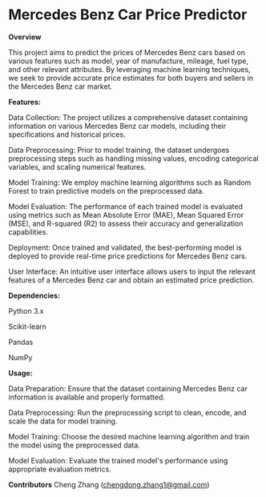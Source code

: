 # Mercedes Benz Car Price Predictor

**Overview**

This project aims to predict the prices of Mercedes Benz cars based on various features such as model, year of manufacture, mileage, fuel type, and other relevant attributes. By leveraging machine learning techniques, we seek to provide accurate price estimates for both buyers and sellers in the Mercedes Benz car market.

**Features:**

Data Collection: The project utilizes a comprehensive dataset containing information on various Mercedes Benz car models, including their specifications and historical prices.

Data Preprocessing: Prior to model training, the dataset undergoes preprocessing steps such as handling missing values, encoding categorical variables, and scaling numerical features.

Model Training: We employ machine learning algorithms such as Random Forest to train predictive models on the preprocessed data.

Model Evaluation: The performance of each trained model is evaluated using metrics such as Mean Absolute Error (MAE), Mean Squared Error (MSE), and R-squared (R2) to assess their accuracy and generalization capabilities.

Deployment: Once trained and validated, the best-performing model is deployed to provide real-time price predictions for Mercedes Benz cars.

User Interface: An intuitive user interface allows users to input the relevant features of a Mercedes Benz car and obtain an estimated price prediction.

**Dependencies:**

Python 3.x

Scikit-learn

Pandas

NumPy

**Usage:**

Data Preparation: Ensure that the dataset containing Mercedes Benz car information is available and properly formatted.

Data Preprocessing: Run the preprocessing script to clean, encode, and scale the data for model training.

Model Training: Choose the desired machine learning algorithm and train the model using the preprocessed data.

Model Evaluation: Evaluate the trained model's performance using appropriate evaluation metrics.


**Contributors**
Cheng Zhang (chengdong.zhang1@gmail.com)







